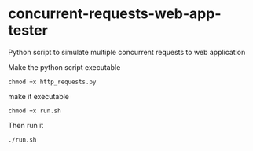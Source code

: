 # concurrent-requests-web-app-tester
Python script to simulate multiple concurrent requests to web application

Make the python script executable

```chmod +x http_requests.py```

make it executable

```chmod +x run.sh```

Then run it

```./run.sh```